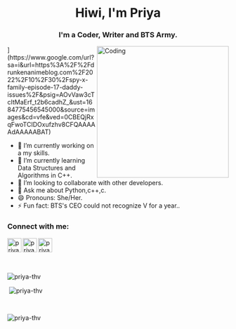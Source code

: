 <h1 align="center">Hiwi, I'm Priya</h1>
<h3 align="center">I'm a Coder, Writer and BTS Army.</h3>
<img align="right" alt="Coding" width="300" src=["https://64.media.tumblr.com/5f583ad3a4f8ba0885559313d0ceb05e/5f6fc9e2c981269c-4a/s500x750/831bf55985737ade79fa2e9891222223ff26b1b6.gifv">](https://www.google.com/url?sa=i&url=https%3A%2F%2Fdrunkenanimeblog.com%2F2022%2F10%2F30%2Fspy-x-family-episode-17-daddy-issues%2F&psig=AOvVaw3cTcItMaErf_t2b6cadhZ_&ust=1684775456545000&source=images&cd=vfe&ved=0CBEQjRxqFwoTCIDOxufzhv8CFQAAAAAdAAAAABAT)


- 🔭 I’m currently working on a my skills.
- 🌱 I’m currently learning Data Structures and Algorithms in C++.
- 👯 I’m looking to collaborate with other developers.
- 💬 Ask me about Python,c++,c.
- 😄 Pronouns: She/Her.
- ⚡ Fun fact: BTS's CEO could not recognize V for a year..

### Connect with me:

[<img align="left" alt="priya | Twitter" width="32px" src="https://cdn.jsdelivr.net/npm/simple-icons@v3/icons/twitter.svg" />][twitter]
[<img align="left" alt="priya | LinkedIn" width="32px" src="https://cdn.jsdelivr.net/npm/simple-icons@v3/icons/linkedin.svg" />][linkedin]
[<img align="left" alt="priya | Instagram" width="32px" src="https://cdn.jsdelivr.net/npm/simple-icons@v3/icons/instagram.svg" />][instagram]
<br />

<br />
<br />

<p><img align="left" src="https://github-readme-stats.vercel.app/api/top-langs?username=priya-thv&show_icons=true&theme=highcontrast&locale=en&layout=compact" alt="priya-thv" /></p>

<br />
<p>&nbsp;<img align="center" src="https://github-readme-stats.vercel.app/api?username=priya-thv&show_icons=true&theme=highcontrast&locale=en" alt="priya-thv" /></p>

<br />
<p><img align="center" src="https://github-readme-streak-stats.herokuapp.com/?user=priya-thv&theme=highcontrast" alt="priya-thv" /></p>

[twitter]: https://twitter.com/PRIYACoder
[instagram]: https://www.instagram.com/eunbyul_v
[linkedin]: https://www.linkedin.com/in/priya-k-3a2300240
